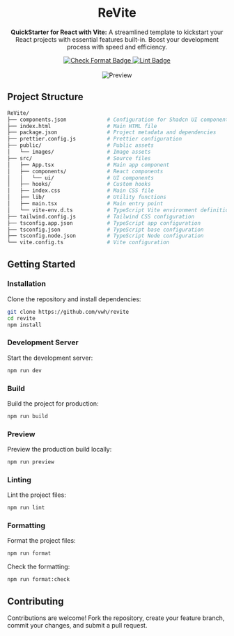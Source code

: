 <div align="center"> 
  <h1>ReVite</h1> 
</div>

<p align="center">
  <b>QuickStarter for React with Vite:</b> A streamlined template to kickstart your React projects with essential features built-in. Boost your development process with speed and efficiency.
</p>

<div align="center">
  <a href="https://github.com/vwh/revite/actions/workflows/format.yml">
    <img src="https://github.com/vwh/revite/actions/workflows/format.yml/badge.svg" alt="Check Format Badge"/>
  </a>
  <a href="https://github.com/vwh/revite/actions/workflows/lint.yml">
    <img src="https://github.com/vwh/revite/actions/workflows/lint.yml/badge.svg" alt="Lint Badge"/>
  </a>
</div>

<br>

<div align="center">
  <img src="https://github.com/user-attachments/assets/9ab15a1e-aa04-4813-8b5c-ca75b72afa43" alt="Preview">
</div>

## Project Structure

```bash
ReVite/
├── components.json             # Configuration for Shadcn UI components
├── index.html                  # Main HTML file
├── package.json                # Project metadata and dependencies
├── prettier.config.js          # Prettier configuration
├── public/                     # Public assets
│   └── images/                 # Image assets
├── src/                        # Source files
│   ├── App.tsx                 # Main app component
│   ├── components/             # React components
│   │   └── ui/                 # UI components
│   ├── hooks/                  # Custom hooks
│   ├── index.css               # Main CSS file
│   ├── lib/                    # Utility functions
│   ├── main.tsx                # Main entry point
│   └── vite-env.d.ts           # TypeScript Vite environment definitions
├── tailwind.config.js          # Tailwind CSS configuration
├── tsconfig.app.json           # TypeScript app configuration
├── tsconfig.json               # TypeScript base configuration
├── tsconfig.node.json          # TypeScript Node configuration
└── vite.config.ts              # Vite configuration
```

## Getting Started

### Installation

Clone the repository and install dependencies:

```bash
git clone https://github.com/vwh/revite
cd revite
npm install
```

### Development Server

Start the development server:

```bash
npm run dev
```

### Build

Build the project for production:

```bash
npm run build
```

### Preview

Preview the production build locally:

```bash
npm run preview
```

### Linting

Lint the project files:

```bash
npm run lint
```

### Formatting

Format the project files:

```bash
npm run format
```

Check the formatting:

```bash
npm run format:check
```

## Contributing

Contributions are welcome! Fork the repository, create your feature branch, commit your changes, and submit a pull request.
